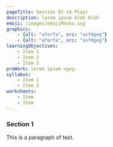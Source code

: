 ```yaml
---
pageTitle: Session 02 (A Play)
description: lorem ipsum blah blah
emoji: /images/emojiMasks.svg
graphics:
    - {alt: "aferfa", src: "asfdgeg"}
    - {alt: "aferfa", src: "asfdgeg"}
learningObjectives:
    - Item 1
    - Item 2
    - Item 3
preWork: lorem ipsum vgeg.
syllabus:
    - Item 1
    - Item 3
worksheets:
    - Item
    - Item
---
```


### Section 1
This is a paragraph of text.